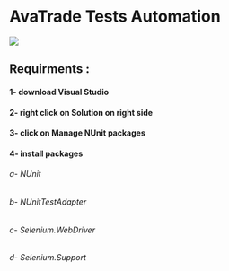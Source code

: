 
# AvaTrade Tests Automation
<img src="https://user-images.githubusercontent.com/107935566/211152452-122bf0d5-27ba-4d11-b3c0-c0ef79e02035.png">

## Requirments : 
#### 1- download Visual Studio
#### 2- right click on Solution on right side
#### 3- click on Manage NUnit packages
#### 4- install packages
 ###### a- NUnit
 ###### b- NUnitTestAdapter
 ###### c- Selenium.WebDriver
 ###### d- Selenium.Support
 

